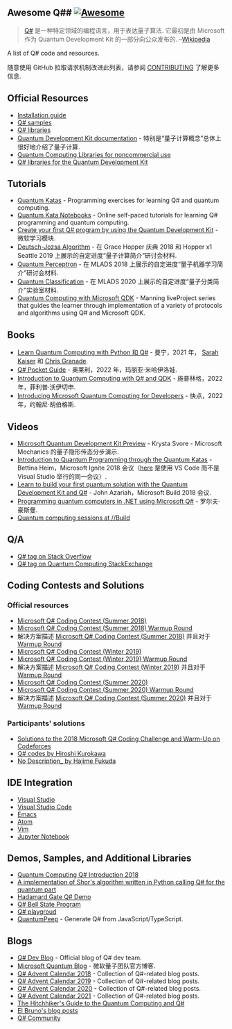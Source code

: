 <div class="github-widget" data-repo="ebraminio/awesome-qsharp"></div>

## Awesome Q## [![Awesome](https://awesome.re/badge-flat.svg)](https://awesome.re)

> [Q#](https://docs.microsoft.com/en-us/quantum/) 是一种特定领域的编程语言，用于表达量子算法. 它最初是由 Microsoft 作为 Quantum Development Kit 的一部分向公众发布的.  –[Wikipedia](https://en.wikipedia.org/wiki/Q_Sharp)

A list of Q# code and resources.

随意使用 GitHub 拉取请求机制改进此列表，请参阅 [CONTRIBUTING](https://github.com/ebraminio/awesome-qsharp/blob/master/contributing.md) 了解更多信息.


## Official Resources
- [Installation guide](https://docs.microsoft.com/en-us/quantum/quantum-installconfig)
- [Q# samples](https://github.com/Microsoft/Quantum)
- [Q# libraries](https://github.com/Microsoft/QuantumLibraries)
- [Quantum Development Kit documentation](https://docs.microsoft.com/quantum/) - 特别是“量子计算概念”总体上很好地介绍了量子计算.
- [Quantum Computing Libraries for noncommercial use](https://github.com/Microsoft/Quantum-NC)
- [Q# libraries for the Quantum Development Kit](https://github.com/microsoft/QuantumLibraries)

## Tutorials
- [Quantum Katas](https://github.com/Microsoft/QuantumKatas/) - Programming exercises for learning Q# and quantum computing.
- [Quantum Kata Notebooks](https://mybinder.org/v2/gh/Microsoft/QuantumKatas/master?filepath=index.ipynb) - Online self-paced tutorials for learning Q# programming and quantum computing.
- [Create your first Q# program by using the Quantum Development Kit](https://docs.microsoft.com/en-us/learn/modules/qsharp-create-first-quantum-development-kit/) - 微软学习模块.
- [Deutsch-Jozsa Algorithm](https://github.com/Microsoft/GHC18-IntroToQuantumComputing/) - 在 Grace Hopper 庆典 2018 和 Hopper x1 Seattle 2019 上展示的自定进度“量子计算简介”研讨会材料.
- [Quantum Perceptron](https://github.com/Microsoft/MLADS2018-QuantumML) - 在 MLADS 2018 上展示的自定进度“量子机器学习简介”研讨会材料.
- [Quantum Classification](https://github.com/microsoft/MLADS2020-QuantumClassification) - 在 MLADS 2020 上展示的自定进度“量子分类简介”实验室材料.
- [Quantum Computing with Microsoft QDK](https://www.manning.com/liveprojectseries/quantum-computing-with-microsoft-qdk) - Manning liveProject series that guides the learner through implementation of a variety of protocols and algorithms using Q# and Microsoft QDK.

## Books
- [Learn Quantum Computing with Python 和 Q#](https://www.manning.com/books/learn-quantum-computing-with-python-和-q-sharp) - 曼宁，2021 年， [Sarah Kaiser](https://www.sckaiser.com/) 和 [Chris Granade](https://www.cgranade.com/).
- [Q# Pocket Guide](https://www.oreilly.com/library/view/q-pocket-guide/9781098108854/) - 奥莱利，2022 年，玛丽亚·米哈伊洛娃.
- [Introduction to Quantum Computing with Q# and QDK](https://link.springer.com/book/10.1007/978-3-030-99379-5) - 施普林格，2022 年，菲利普·沃伊切申.
- [Introducing Microsoft Quantum Computing for Developers](https://link.springer.com/book/10.1007/978-1-4842-7246-6) - 快点，2022 年，约翰尼·胡伯格斯.

## Videos
<!--lint ignore double-link-->
- [Microsoft Quantum Development Kit Preview](https://www.youtube.com/watch?v=v7b4J2INq9c) - Krysta Svore - Microsoft Mechanics 的量子隐形传态分步演示.
- [Introduction to Quantum Programming through the Quantum Katas](https://www.youtube.com/watch?v=h3M8OomE19o) - Bettina Heim，Microsoft Ignite 2018 会议（[here](https://www.youtube.com/watch?v=AjBLsrGgEkY) 是使用 VS Code 而不是 Visual Studio 举行的同一会议）.
- [Learn to build your first quantum solution with the Quantum Development Kit and Q#](https://www.youtube.com/watch?v=YE4m3yCdcqE) - John Azariah，Microsoft Build 2018 会议.
- [Programming quantum computers in .NET using Microsoft Q#](https://www.youtube.com/watch?v=qOg6weW-IDo) - 罗尔夫·豪斯曼.
- [Quantum computing sessions at //Build](https://mybuild.microsoft.com/sessions?q=quantum)

## Q/A
- [Q# tag on Stack Overflow](https://stackoverflow.com/questions/tagged/q%23)
- [Q# tag on Quantum Computing StackExchange](https://quantumcomputing.stackexchange.com/questions/tagged/q%23)

## Coding Contests and Solutions

### Official resources
- [Microsoft Q# Coding Contest (Summer 2018)](https://codeforces.com/contest/1002)
- [Microsoft Q# Coding Contest (Summer 2018) Warmup Round](https://codeforces.com/contest/1001)
- 解决方案描述 [Microsoft Q# Coding Contest (Summer 2018)](https://assets.codeforces.com/rounds/997-998/main-contest-editorial.pdf) 并且对于 [Warmup Round](https://assets.codeforces.com/rounds/997-998/warmup-editorial.pdf)
- [Microsoft Q# Coding Contest (Winter 2019)](https://codeforces.com/contest/1116)
- [Microsoft Q# Coding Contest (Winter 2019) Warmup Round](https://codeforces.com/contest/1115)
- 解决方案描述 [Microsoft Q# Coding Contest (Winter 2019)](https://codeforces.com/blog/entry/65702) 并且对于 [Warmup Round](https://assets.codeforces.com/rounds/1115/warmup-editorial.pdf)
- [Microsoft Q# Coding Contest (Summer 2020)](https://codeforces.com/contest/1357)
- [Microsoft Q# Coding Contest (Summer 2020) Warmup Round](https://codeforces.com/contest/1356)
- 解决方案描述 [Microsoft Q# Coding Contest (Summer 2020)](https://codeforces.com/blog/entry/79208) 并且对于 [Warmup Round](https://codeforces.com/blog/entry/78832)

### Participants' solutions
- [Solutions to the 2018 Microsoft Q# Coding Challenge and Warm-Up on Codeforces](https://github.com/RobertDurfee/QSharpCodingChallenge)
- [Q# codes by Hiroshi Kurokawa](https://github.com/hkurokawa/QSharpCodingContest2018)
- [No Description_ by Hajime Fukuda](https://github.com/hajifkd/qsharp-vscode)

## IDE Integration
<!--lint ignore double-link-->
- [Visual Studio](https://marketplace.visualstudio.com/items?itemName=quantum.DevKit)
- [Visual Studio Code](https://marketplace.visualstudio.com/items?itemName=quantum.quantum-devkit-vscode)
- [Emacs](https://github.com/forked-from-1kasper/emacs-qsharp-mode)
- [Atom](https://github.com/ivangabriele/atom-qsharp)
- [Vim](https://github.com/gootorov/q-sharp.vim)
- [Jupyter Notebook](https://docs.microsoft.com/en-us/azure/quantum/install-jupyter-qdk)

## Demos, Samples, and Additional Libraries
- [Quantum Computing Q# Introduction 2018](https://github.com/Djohnnie/QuantumComputingQSharpIntroduction2018)
- [A implementation of Shor's algorithm written in Python calling Q# for the quantum part](https://github.com/Michaelvll/myQShor)
- [Hadamard Gate Q# Demo](https://github.com/jwulf/HGate)
- [Q# Bell State Program](https://github.com/pktippa/q_sharp_bell_state)
- [Q# playgroud](https://github.com/weize07/Qsharp-playgroud)
- [QuantumPeep](https://github.com/mapmeld/quantum-peep) - Generate Q# from JavaScript/TypeScript.

## Blogs
- [Q# Dev Blog](https://devblogs.microsoft.com/qsharp/) - Official blog of Q# dev team.
- [Microsoft Quantum Blog](https://cloudblogs.microsoft.com/quantum/) - 微软量子团队官方博客.
- [Q# Advent Calendar 2018](https://devblogs.microsoft.com/qsharp/q-advent-calendar-2018/) - Collection of Q#-related blog posts.
- [Q# Advent Calendar 2019](https://devblogs.microsoft.com/qsharp/q-advent-calendar-2019/) - Collection of Q#-related blog posts.
- [Q# Advent Calendar 2020](https://devblogs.microsoft.com/qsharp/q-advent-calendar-2020/) - Collection of Q#-related blog posts.
- [Q# Advent Calendar 2021](https://devblogs.microsoft.com/qsharp/q-advent-calendar-2021/) - Collection of Q#-related blog posts.
- [The Hitchhiker's Guide to the Quantum Computing and Q#](https://blogs.msdn.microsoft.com/uk_faculty_connection/2018/02/26/the-hitchhikers-guide-to-the-quantum-computing-and-q-blog/)
- [El Bruno's blog posts](https://elbruno.com/tag/q/)
- [Q# Community](https://qsharp.community)
